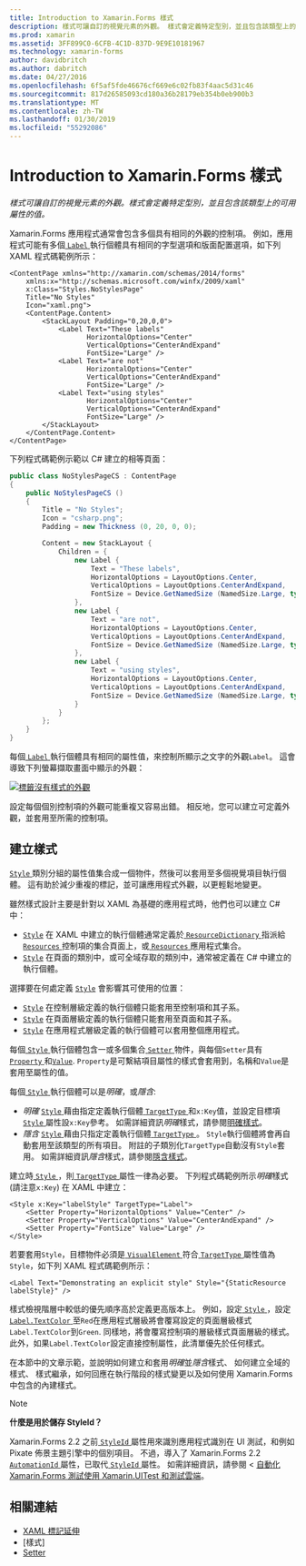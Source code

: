 ```yaml
---
title: Introduction to Xamarin.Forms 樣式
description: 樣式可讓自訂的視覺元素的外觀。 樣式會定義特定型別，並且包含該類型上的可用屬性的值。
ms.prod: xamarin
ms.assetid: 3FF899C0-6CFB-4C1D-837D-9E9E10181967
ms.technology: xamarin-forms
author: davidbritch
ms.author: dabritch
ms.date: 04/27/2016
ms.openlocfilehash: 6f5af5fde46676cf669e6c02fb83f4aac5d31c46
ms.sourcegitcommit: 817d26585093cd180a36b28179eb354b0eb900b3
ms.translationtype: MT
ms.contentlocale: zh-TW
ms.lasthandoff: 01/30/2019
ms.locfileid: "55292086"
---
```

# <a name="introduction-to-xamarinforms-styles"></a>Introduction to Xamarin.Forms 樣式

_樣式可讓自訂的視覺元素的外觀。樣式會定義特定型別，並且包含該類型上的可用屬性的值。_

Xamarin.Forms 應用程式通常會包含多個具有相同的外觀的控制項。 例如，應用程式可能有多個[ `Label` ](xref:Xamarin.Forms.Label)執行個體具有相同的字型選項和版面配置選項，如下列 XAML 程式碼範例所示：

```xaml
<ContentPage xmlns="http://xamarin.com/schemas/2014/forms"
    xmlns:x="http://schemas.microsoft.com/winfx/2009/xaml"
    x:Class="Styles.NoStylesPage"
    Title="No Styles"
    Icon="xaml.png">
    <ContentPage.Content>
        <StackLayout Padding="0,20,0,0">
            <Label Text="These labels"
                   HorizontalOptions="Center"
                   VerticalOptions="CenterAndExpand"
                   FontSize="Large" />
            <Label Text="are not"
                   HorizontalOptions="Center"
                   VerticalOptions="CenterAndExpand"
                   FontSize="Large" />
            <Label Text="using styles"
                   HorizontalOptions="Center"
                   VerticalOptions="CenterAndExpand"
                   FontSize="Large" />
        </StackLayout>
    </ContentPage.Content>
</ContentPage>
```

下列程式碼範例示範以 C# 建立的相等頁面：

```csharp
public class NoStylesPageCS : ContentPage
{
    public NoStylesPageCS ()
    {
        Title = "No Styles";
        Icon = "csharp.png";
        Padding = new Thickness (0, 20, 0, 0);

        Content = new StackLayout {
            Children = {
                new Label {
                    Text = "These labels",
                    HorizontalOptions = LayoutOptions.Center,
                    VerticalOptions = LayoutOptions.CenterAndExpand,
                    FontSize = Device.GetNamedSize (NamedSize.Large, typeof(Label))
                },
                new Label {
                    Text = "are not",
                    HorizontalOptions = LayoutOptions.Center,
                    VerticalOptions = LayoutOptions.CenterAndExpand,
                    FontSize = Device.GetNamedSize (NamedSize.Large, typeof(Label))
                },
                new Label {
                    Text = "using styles",
                    HorizontalOptions = LayoutOptions.Center,
                    VerticalOptions = LayoutOptions.CenterAndExpand,
                    FontSize = Device.GetNamedSize (NamedSize.Large, typeof(Label))
                }
            }
        };
    }
}
```

每個[ `Label` ](xref:Xamarin.Forms.Label)執行個體具有相同的屬性值，來控制所顯示之文字的外觀`Label`。 這會導致下列螢幕擷取畫面中顯示的外觀：

[![](introduction-images/no-styles.png "標籤沒有樣式的外觀")](introduction-images/no-styles-large.png#lightbox "標籤沒有樣式的外觀")

設定每個個別控制項的外觀可能重複又容易出錯。 相反地，您可以建立可定義外觀，並套用至所需的控制項。

## <a name="create-a-style"></a>建立樣式

[ `Style` ](xref:Xamarin.Forms.Style)類別分組的屬性值集合成一個物件，然後可以套用至多個視覺項目執行個體。 這有助於減少重複的標記，並可讓應用程式外觀，以更輕鬆地變更。

雖然樣式設計主要是針對以 XAML 為基礎的應用程式時，他們也可以建立 C# 中：

- [`Style`](xref:Xamarin.Forms.Style) 在 XAML 中建立的執行個體通常定義於[ `ResourceDictionary` ](xref:Xamarin.Forms.ResourceDictionary)指派給[ `Resources` ](xref:Xamarin.Forms.VisualElement.Resources)控制項的集合頁面上，或[ `Resources` ](xref:Xamarin.Forms.Application.Resources)應用程式集合。
- [`Style`](xref:Xamarin.Forms.Style) 在頁面的類別中，或可全域存取的類別中，通常被定義在 C# 中建立的執行個體。

選擇要在何處定義 [`Style`](xref:Xamarin.Forms.Style) 會影響其可使用的位置：

- [`Style`](xref:Xamarin.Forms.Style) 在控制層級定義的執行個體只能套用至控制項和其子系。
- [`Style`](xref:Xamarin.Forms.Style) 在頁面層級定義的執行個體只能套用至頁面和其子系。
- [`Style`](xref:Xamarin.Forms.Style) 在應用程式層級定義的執行個體可以套用整個應用程式。

每個[ `Style` ](xref:Xamarin.Forms.Style)執行個體包含一或多個集合[ `Setter` ](xref:Xamarin.Forms.Setter)物件，與每個`Setter`具有[ `Property` ](xref:Xamarin.Forms.Setter.Property)和[`Value`](xref:Xamarin.Forms.Setter.Value). `Property`是可繫結項目屬性的樣式會套用到，名稱和`Value`是套用至屬性的值。

每個[ `Style` ](xref:Xamarin.Forms.Style)執行個體可以是*明確*，或*隱含*:

- *明確* [ `Style` ](xref:Xamarin.Forms.Style)藉由指定定義執行個體[ `TargetType` ](xref:Xamarin.Forms.Style.TargetType)和`x:Key`值，並設定目標項[`Style` ](xref:Xamarin.Forms.VisualElement.Style)屬性設`x:Key`參考。 如需詳細資訊*明確*樣式，請參閱[明確樣式](~/xamarin-forms/user-interface/styles/explicit.md)。
- *隱含* [ `Style` ](xref:Xamarin.Forms.Style)藉由只指定定義執行個體[ `TargetType` ](xref:Xamarin.Forms.Style.TargetType)。 `Style`執行個體將會再自動套用至該類型的所有項目。 附註的子類別化`TargetType`自動沒有`Style`套用。 如需詳細資訊*隱含*樣式，請參閱[隱含樣式](~/xamarin-forms/user-interface/styles/implicit.md)。

建立時[ `Style` ](xref:Xamarin.Forms.Style)，則[ `TargetType` ](xref:Xamarin.Forms.Style.TargetType)屬性一律為必要。 下列程式碼範例所示*明確*樣式 (請注意`x:Key`) 在 XAML 中建立：

```xaml
<Style x:Key="labelStyle" TargetType="Label">
    <Setter Property="HorizontalOptions" Value="Center" />
    <Setter Property="VerticalOptions" Value="CenterAndExpand" />
    <Setter Property="FontSize" Value="Large" />
</Style>
```

若要套用`Style`，目標物件必須是[ `VisualElement` ](xref:Xamarin.Forms.VisualElement)符合[ `TargetType` ](xref:Xamarin.Forms.Style.TargetType)屬性值為`Style`，如下列 XAML 程式碼範例所示：

```xaml
<Label Text="Demonstrating an explicit style" Style="{StaticResource labelStyle}" />
```

樣式檢視階層中較低的優先順序高於定義更高版本上。 例如，設定[ `Style` ](xref:Xamarin.Forms.Style) ，設定[ `Label.TextColor` ](xref:Xamarin.Forms.Label.TextColor)至`Red`在應用程式層級將會覆寫設定的頁面層級樣式`Label.TextColor`到`Green`. 同樣地，將會覆寫控制項的層級樣式頁面層級的樣式。 此外，如果`Label.TextColor`設定直接控制屬性，此清單優先於任何樣式。

在本節中的文章示範，並說明如何建立和套用*明確*並*隱含*樣式、 如何建立全域的樣式、 樣式繼承，如何回應在執行階段的樣式變更以及如何使用 Xamarin.Forms 中包含的內建樣式。

> [!NOTE]
> **什麼是用於儲存 StyleId？**
>
> Xamarin.Forms 2.2 之前[ `StyleId` ](xref:Xamarin.Forms.Element.StyleId)屬性用來識別應用程式識別在 UI 測試，和例如 Pixate 佈景主題引擎中的個別項目。 不過，導入了 Xamarin.Forms 2.2 [ `AutomationId` ](xref:Xamarin.Forms.Element.AutomationId)屬性，已取代[ `StyleId` ](xref:Xamarin.Forms.Element.StyleId)屬性。 如需詳細資訊，請參閱 <<c0> [ 自動化 Xamarin.Forms 測試使用 Xamarin.UITest 和測試雲端](~/xamarin-forms/deploy-test/uitest-and-test-cloud.md)。

## <a name="related-links"></a>相關連結

- [XAML 標記延伸](~/xamarin-forms/xaml/xaml-basics/xaml-markup-extensions.md)
- [樣式][](xref:Xamarin.Forms.Style)
- [Setter](xref:Xamarin.Forms.Setter)
